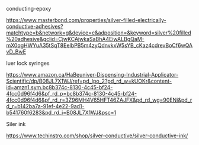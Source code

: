 

conducting-epoxy

https://www.masterbond.com/properties/silver-filled-electrically-conductive-adhesives?matchtype=b&network=g&device=c&adposition=&keyword=silver%20filled%20adhesive&gclid=CjwKCAjwkaSaBhA4EiwALBgQaM-mX0qgHWYuA35tSqT8EeIbPB5m4zyQdnvkxW5sYB_cKaz4cdrevBoCf6wQAvD_BwE





luer lock syringes

https://www.amazon.ca/HaBeuniver-Dispensing-Industrial-Applicator-Scientific/dp/B08JL7X1WJ/ref=pd_lpo_2?pd_rd_w=kUOKr&content-id=amzn1.sym.bc8b374c-8130-4c45-bf24-4fcc0d96f4d6&pf_rd_p=bc8b374c-8130-4c45-bf24-4fcc0d96f4d6&pf_rd_r=3Z96MH4V65HFT46ZAJFX&pd_rd_wg=90ENi&pd_rd_r=b142ba7a-91ef-4e22-9ad1-b541760f6283&pd_rd_i=B08JL7X1WJ&psc=1


Siler ink

https://www.techinstro.com/shop/silver-conductive/silver-conductive-ink/






